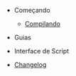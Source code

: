 <!-- docs/_sidebar.md -->

- Começando
  - [Compilando](pt/compiling.md)

- Guias

- Interface de Script

- [Changelog](pt/changelog.md)

